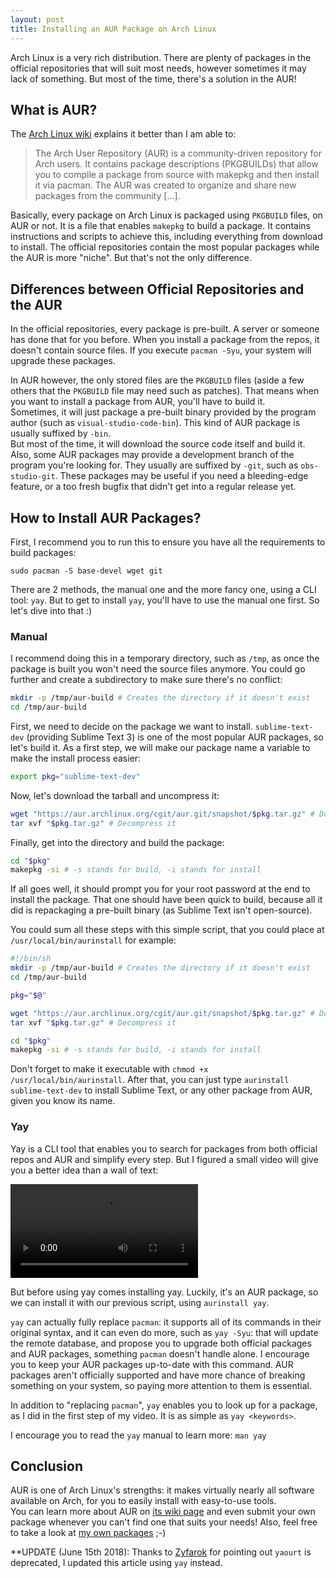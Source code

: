 ```yaml
---
layout: post
title: Installing an AUR Package on Arch Linux
---
```


Arch Linux is a very rich distribution. There are plenty of packages in the official repositories that will suit most needs, however sometimes it may lack of something. But most of the time, there's a solution in the AUR!

## What is AUR?

The [Arch Linux wiki](https://wiki.archlinux.org/index.php/Arch_User_Repository) explains it better than I am able to:
<blockquote>
The Arch User Repository (AUR) is a community-driven repository for Arch users. It contains package descriptions (PKGBUILDs) that allow you to compile a package from source with makepkg and then install it via pacman. The AUR was created to organize and share new packages from the community [...].
</blockquote>

Basically, every package on Arch Linux is packaged using `PKGBUILD` files, on AUR or not. It is a file that enables `makepkg` to build a package. It contains instructions and scripts to achieve this, including everything from download to install. The official repositories contain the most popular packages while the AUR is more "niche". But that's not the only difference.

## Differences between Official Repositories and the AUR

In the official repositories, every package is pre-built. A server or someone has done that for you before. When you install a package from the repos, it doesn't contain source files. If you execute `pacman -Syu`, your system will upgrade these packages.

In AUR however, the only stored files are the `PKGBUILD` files (aside a few others that the `PKGBUILD` file may need such as patches). That means when you want to install a package from AUR, you'll have to build it.  
Sometimes, it will just package a pre-built binary provided by the program author (such as `visual-studio-code-bin`). This kind of AUR package is usually suffixed by `-bin`.  
But most of the time, it will download the source code itself and build it.  
Also, some AUR packages may provide a development branch of the program you're looking for. They usually are suffixed by `-git`, such as `obs-studio-git`. These packages may be useful if you need a bleeding-edge feature, or a too fresh bugfix that didn't get into a regular release yet.

## How to Install AUR Packages?

First, I recommend you to run this to ensure you have all the requirements to build packages:
```
sudo pacman -S base-devel wget git
```

There are 2 methods, the manual one and the more fancy one, using a CLI tool: `yay`. But to get to install `yay`, you'll have to use the manual one first. So let's dive into that :)

### Manual

I recommend doing this in a temporary directory, such as `/tmp`, as once the package is built you won't need the source files anymore. You could go further and create a subdirectory to make sure there's no conflict:
```bash
mkdir -p /tmp/aur-build # Creates the directory if it doesn't exist
cd /tmp/aur-build
```

First, we need to decide on the package we want to install. `sublime-text-dev` (providing Sublime Text 3) is one of the most popular AUR packages, so let's build it. As a first step, we will make our package name a variable to make the install process easier:
```bash
export pkg="sublime-text-dev"
```

Now, let's download the tarball and uncompress it:
```bash
wget "https://aur.archlinux.org/cgit/aur.git/snapshot/$pkg.tar.gz" # Download a snapshot of the package source files
tar xvf "$pkg.tar.gz" # Decompress it
```

Finally, get into the directory and build the package:
```bash
cd "$pkg"
makepkg -si # -s stands for build, -i stands for install
```

If all goes well, it should prompt you for your root password at the end to install the package. That one should have been quick to build, because all it did is repackaging a pre-built binary (as Sublime Text isn't open-source).

You could sum all these steps with this simple script, that you could place at `/usr/local/bin/aurinstall` for example:
```bash
#!/bin/sh
mkdir -p /tmp/aur-build # Creates the directory if it doesn't exist
cd /tmp/aur-build

pkg="$@"

wget "https://aur.archlinux.org/cgit/aur.git/snapshot/$pkg.tar.gz" # Download a snapshot of the package source files
tar xvf "$pkg.tar.gz" # Decompress it

cd "$pkg"
makepkg -si # -s stands for build, -i stands for install
```

Don't forget to make it executable with `chmod +x /usr/local/bin/aurinstall`. After that, you can just type `aurinstall sublime-text-dev` to install Sublime Text, or any other package from AUR, given you know its name.

### Yay

Yay is a CLI tool that enables you to search for packages from both official repos and AUR and simplify every step. But I figured a small video will give you a better idea than a wall of text:

<div class="embed">
	<video src="/assets/articles/2018-06-14-InstallingAURPackage/yay.mp4" controls preload="metadata"></video>
</div>

But before using yay comes installing yay. Luckily, it's an AUR package, so we can install it with our previous script, using `aurinstall yay`.

`yay` can actually fully replace `pacman`: it supports all of its commands in their original syntax, and it can even do more, such as `yay -Syu`: that will update the remote database, and propose you to upgrade both official packages and AUR packages, something `pacman` doesn't handle alone. I encourage you to keep your AUR packages up-to-date with this command. AUR packages aren't officially supported and have more chance of breaking something on your system, so paying more attention to them is essential.

In addition to "replacing `pacman`", `yay` enables you to look up for a package, as I did in the first step of my video. It is as simple as `yay <keywords>`.

I encourage you to read the `yay` manual to learn more: `man yay`

## Conclusion

AUR is one of Arch Linux's strengths: it makes virtually nearly all software available on Arch, for you to easily install with easy-to-use tools.  
You can learn more about AUR on [its wiki page](https://wiki.archlinux.org/index.php/Arch_User_Repository) and even submit your own package whenever you can't find one that suits your needs! Also, feel free to take a look at [my own packages](https://aur.archlinux.org/packages/?SeB=m&K=ThePooN) ;-)

**UPDATE (June 15th 2018): Thanks to [Zyfarok](https://twitter.com/Zyfarok) for pointing out `yaourt` is deprecated, I updated this article using `yay` instead.